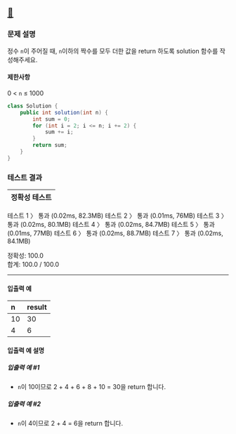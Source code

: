 ## [:link:](https://school.programmers.co.kr/learn/courses/30/lessons/120831)


### 문제 설명
정수 `n`이 주어질 때, `n`이하의 짝수를 모두 더한 값을 return 하도록 solution 함수를 작성해주세요.
#### 제한사항
0 < `n` ≤ 1000
&nbsp;
```java
class Solution {
    public int solution(int n) {
        int sum = 0;
        for (int i = 2; i <= n; i += 2) { 
            sum += i;
        }
        return sum;
    }
}
```
### 테스트 결과

|정확성  테스트|
|--|
테스트 1 〉	통과 (0.02ms, 82.3MB)
테스트 2 〉	통과 (0.01ms, 76MB)
테스트 3 〉	통과 (0.02ms, 80.1MB)
테스트 4 〉	통과 (0.02ms, 84.7MB)
테스트 5 〉	통과 (0.01ms, 77MB)
테스트 6 〉	통과 (0.02ms, 88.7MB)
테스트 7 〉	통과 (0.02ms, 84.1MB)

정확성: 100.0   
합계: 100.0 / 100.0

---

#### 입출력 예
n|result
:--|:--
10|30
4|6

#### 입출력 예 설명
##### 입출력 예 #1
- `n`이 10이므로 2 + 4 + 6 + 8 + 10 = 30을 return 합니다.
##### 입출력 예 #2
- `n`이 4이므로 2 + 4 = 6을 return 합니다.
